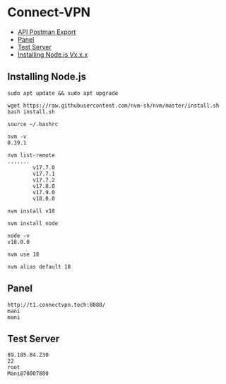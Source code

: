# Connect-VPN
- [API Postman Export](https://google.com/)
- [Panel](#panel)
- [Test Server](#test-server)
- [Installing Node.js Vx.x.x](#installing-nodejs)


## Installing Node.js

```
sudo apt update && sudo apt upgrade
```

```
wget https://raw.githubusercontent.com/nvm-sh/nvm/master/install.sh
bash install.sh
```

```
source ~/.bashrc
```

```
nvm -v
0.39.1
```

```
nvm list-remote 
.......
        v17.7.0
        v17.7.1
        v17.7.2
        v17.8.0
        v17.9.0
        v18.0.0
```

```
nvm install v18
```

```
nvm install node
```

```
node -v
v18.0.0
```

```
nvm use 18
```

```
nvm alias default 18
```

## Panel 
```
http://t1.connectvpn.tech:8080/
mani
mani
```

## Test Server
```
89.185.84.230
22
root
Mani@78007800
```
